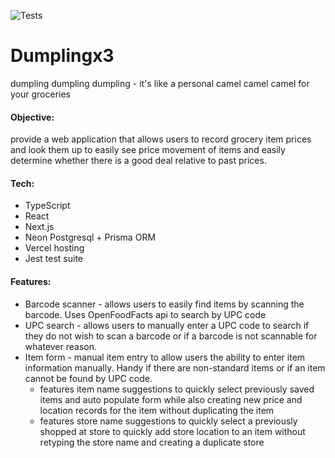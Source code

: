 ![Tests](https://github.com/brsong22/dumplingx3/actions/workflows/tests.yml/badge.svg)

# Dumplingx3
dumpling dumpling dumpling - it's like a personal camel camel camel for your groceries

#### Objective:
provide a web application that allows users to record grocery item prices and look them up to easily see price movement of items and easily determine whether there is a good deal relative to past prices.

#### Tech:
- TypeScript
- React
- Next.js
- Neon Postgresql + Prisma ORM
- Vercel hosting
- Jest test suite

#### Features:
- Barcode scanner - allows users to easily find items by scanning the barcode. Uses OpenFoodFacts api to search by UPC code
- UPC search - allows users to manually enter a UPC code to search if they do not wish to scan a barcode or if a barcode is not scannable for whatever reason.
- Item form - manual item entry to allow users the ability to enter item information manually. Handy if there are non-standard items or if an item cannot be found by UPC code.
  - features item name suggestions to quickly select previously saved items and auto populate form while also creating new price and location records for the item without duplicating the item
  - features store name suggestions to quickly select a previously shopped at store to quickly add store location to an item without retyping the store name and creating a duplicate store
